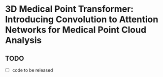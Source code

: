 # 3D Medical Point Transformer: Introducing Convolution to Attention Networks for Medical Point Cloud Analysis

## TODO
- [ ] code to be released
